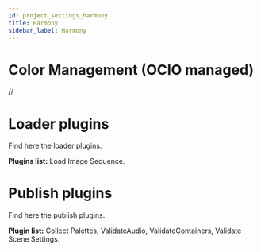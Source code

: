```yaml
---
id: project_settings_harmony
title: Harmony
sidebar_label: Harmony
---
```


# Color Management (OCIO managed)
//

# Loader plugins
Find here the loader plugins.

**Plugins list:** Load Image Sequence.

# Publish plugins
Find here the publish plugins.

**Plugin list:** Collect Palettes, ValidateAudio, ValidateContainers, Validate Scene Settings.

